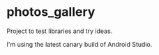 # photos_gallery
Project to test libraries and try ideas.

I'm using the latest canary build of Android Studio.
